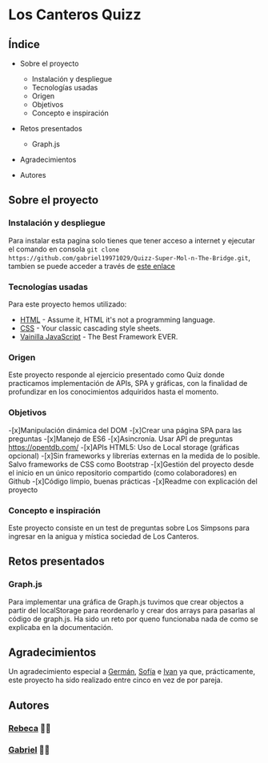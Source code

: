 # Los Canteros Quizz

## Índice

* Sobre el proyecto
    * Instalación y despliegue
    * Tecnologías usadas
    * Origen
    * Objetivos
    * Concepto e inspiración

* Retos presentados
    * Graph.js
* Agradecimientos
* Autores

## Sobre el proyecto

### Instalación y despliegue

Para instalar esta pagina solo tienes que tener acceso a internet y ejecutar el comando en consola `git clone https://github.com/gabriel19971029/Quizz-Super-Mol-n-The-Bridge.git`, tambien se puede acceder a través de [este enlace](https://github.com/gabriel19971029/Quizz-Super-Mol-n-The-Bridge)

### Tecnologías usadas

Para este proyecto hemos utilizado:
* [HTML](https://html.com/) - Assume it, HTML it's not a programming language.
* [CSS](https://www.w3schools.com/css/css_intro.asp) - Your classic cascading style sheets. 
* [Vainilla JavaScript](http://vanilla-js.com/) - The Best Framework EVER.

### Origen

Este proyecto responde al ejercicio presentado como Quiz donde practicamos implementación de APIs, SPA y gráficas, con la finalidad de profundizar en los conocimientos adquiridos hasta el momento.

### Objetivos

-[x]Manipulación dinámica del DOM
-[x]Crear una página SPA para las preguntas
-[x]Manejo de ES6
-[x]Asincronía. Usar API de preguntas https://opentdb.com/
-[x]APIs HTML5: Uso de Local storage (gráficas opcional)
-[x]Sin frameworks y librerías externas en la medida de lo posible. Salvo frameworks de CSS como Bootstrap
-[x]Gestión del proyecto desde el inicio en un único repositorio compartido (como colaboradores) en Github
-[x]Código limpio, buenas prácticas
-[x]Readme con explicación del proyecto


### Concepto e inspiración

Este proyecto consiste en un test de preguntas sobre Los Simpsons para ingresar en la anigua y mística sociedad de Los Canteros.

## Retos presentados

### Graph.js

Para implementar una gráfica de Graph.js tuvimos que crear objectos a partir del localStorage para reordenarlo y crear dos arrays para pasarlas al código de graph.js. Ha sido un reto por queno funcionaba nada de como se explicaba en la documentación. 

## Agradecimientos

Un agradecimiento especial a [Germán](https://github.com/GeerDev), [Sofía](https://github.com/SofiaPinilla) e [Ivan]() ya que, prácticamente, este proyecto ha sido realizado entre cinco en vez de por pareja.

## Autores

### [Rebeca](https://github.com/RebecaASuesta) 👩‍💻
### [Gabriel](https://github.com/gabriel19971029) 👨‍💻